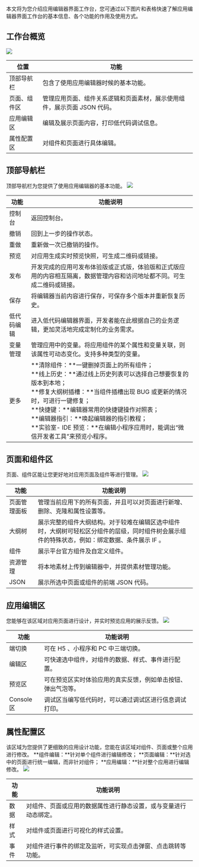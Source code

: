 本文将为您介绍应用编辑器界面工作台，您可通过以下图片和表格快速了解应用编辑器界面工作台的基本信息、各个功能的作用及使用方式。

## 工作台概览
![](https://main.qcloudimg.com/raw/ef2575b7a65472324f85ea12fa144ab0.png)

| 位置 | 功能 |
|---------|---------|
| 顶部导航栏 | 包含了使用应用编辑器时候的基本功能。|
| 页面、组件区| 管理应用页面、组件关系逻辑和页面素材，展示使用组件，展示页面 JSON 代码。 |
| 应用编辑区| 编辑及展示页面内容，打印低代码调试信息。 |
| 属性配置区| 对组件和页面进行具体编辑。|

## 顶部导航栏
顶部导航栏为您提供了使用应用编辑器的基本功能。
![](https://main.qcloudimg.com/raw/d820ac2ef96fd4b8e374cf1fd7a7d536.png)

| 功能 | 功能说明 |
|---------|---------|
| 控制台 | 返回控制台。 |
| 撤销 | 回到上一步的操作状态。 |
| 重做 | 重新做一次已撤销的操作。 |
| 预览 | 对应用生成实时预览快照，可生成二维码或链接。 |
| 发布 | 开发完成的应用可发布体验版或正式版，体验版和正式版应用的内容相互隔离，数据管理内容和访问地址都不同。可生成二维码或链接。 |
| 保存 | 将编辑器当前内容进行保存，可保存多个版本并重新恢复历史。 |
| 低代码编辑 | 进入低代码编辑器界面，开发者能在此根据自己的业务逻辑，更加灵活地完成定制化的业务需求。 |
| 变量管理 | 管理应用中的变量。将应用组件的某个属性和变量关联，则该属性可动态变化。支持多种类型的变量。 |
| 更多 |**清除组件：**一键删掉页面上的所有组件；<br>**线上历史：**通过线上历史列表可以选择自己想要恢复的版本到本地；<br>**修复大纲树插槽：**当组件插槽出现 BUG 或更新的情况时，可进行一键修复；<br>**快捷键：**编辑器常用的快捷键操作对照表；<br>**编辑器指引：**唤起编辑器的指引教程；<br>**实验室- IDE 预览：**在编辑小程序应用时，能调出“微信开发者工具”来预览小程序。 |

## 页面和组件区
页面、组件区能让您更好地对应用页面及组件等进行管理。
![](https://main.qcloudimg.com/raw/0830fba9bbbce86a2c94771cca64286c.png)

| 功能 | 功能说明 |
|---------|---------|
|页面管理面板 | 管理当前应用下的所有页面，并且可以对页面进行新增、删除、克隆和属性设置等。 |
| 大纲树 | 展示完整的组件大纲结构。对于较难在编辑区选中组件时，大纲树可轻松区分组件的层级，同时组件树会展示组件的特殊状态，例如：绑定数据、条件展示 IF 。 |
| 组件 | 展示平台官方组件及自定义组件。 |
|资源管理 | 将本地素材上传到编辑器中，并提供素材管理功能。 |
|JSON | 展示所选中页面或组件的前端 JSON 代码。 |

## 应用编辑区
您能够在该区域对应用页面进行设计，并实时预览应用的展示反馈。
![](https://main.qcloudimg.com/raw/5b26a103a964a4076ac96af63922993d.png)

| 功能 | 功能说明 |
|---------|---------|
| 端切换 | 可在 H5 、小程序和 PC 中三端切换。 |
|编辑区 | 可快速选中组件，对组件的数据、样式、事件进行配置。 |
|预览区 | 可在预览区实时体验应用的真实反馈，例如单击按钮、弹出气泡等。 |
|Console 区 | 调试区当编写低代码时，可以通过调试区进行信息调试打印。 |

## 属性配置区
该区域为您提供了更细致的应用设计功能，您能在该区域对组件、页面或整个应用进行修改。
**组件编辑：**针对单个组件进行编辑修改；
**页面编辑：**针对选中的页面进行统一编辑，而非针对组件；
**应用编辑：**针对整个应用进行编辑修改。
![](https://main.qcloudimg.com/raw/a98d3a93e3d8790ad93dbe971ebdd3d6.png)


| 功能 | 功能说明 |
|---------|---------|
| 数据 | 对组件、页面或应用的数据属性进行静态设置，或与变量进行动态绑定。 |
| 样式 | 对组件或页面进行可视化的样式设置。|
| 事件 |对组件进行事件的绑定及监听，可实现点击弹窗、点击跳转等功能。|

